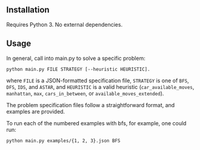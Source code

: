 ## Installation
Requires Python 3. No external dependencies.

## Usage
In general, call into main.py to solve a specific problem:

    python main.py FILE STRATEGY [--heuristic HEURISTIC].

where `FILE` is a JSON-formatted specification file, `STRATEGY` is one of `BFS`, `DFS`, `IDS`, and `ASTAR`, and `HEURISTIC` is a valid heuristic (`car_available_moves`, `manhattan`, `max`, `cars_in_between`, or `available_moves_extended`).

The problem specification files follow a straightforward format, and examples are provided.

To run each of the numbered examples with bfs, for example, one could run:

    python main.py examples/{1, 2, 3}.json BFS
